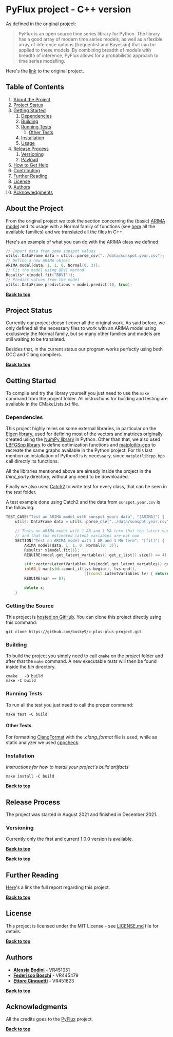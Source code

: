 # PyFlux project - C++ version

As defined in the original project:
> PyFlux is an open source time series library for Python. The library has a good array of modern time series models, as well as a flexible array of inference options (frequentist and Bayesian) that can be applied to these models. By combining breadth of models with breadth of inference, PyFlux allows for a probabilistic approach to time series modelling.

Here's the [link](https://github.com/RJT1990/pyflux) to the original project.

## Table of Contents

1. [About the Project](#about-the-project)
1. [Project Status](#project-status)
1. [Getting Started](#getting-started)
    1. [Dependencies](#dependencies)
    1. [Building](#building)
    2. [Running Tests](#running-tests)
        1. [Other Tests](#other-tests)
    1. [Installation](#installation)
    1. [Usage](#usage)
1. [Release Process](#release-process)
    1. [Versioning](#versioning)
    1. [Payload](#payload)
1. [How to Get Help](#how-to-get-help)
1. [Contributing](#contributing)
1. [Further Reading](#further-reading)
1. [License](#license)
1. [Authors](#authors)
1. [Acknowledgments](#acknowledgements)

## About the Project

From the original project we took the section concerning the (basic) [ARIMA model](https://pyflux.readthedocs.io/en/latest/arima.html) and its usage with a Normal family of functions (see [here](https://pyflux.readthedocs.io/en/latest/families.html) all the available families) and we translated all the files in C++. 

Here's an example of what you can do with the ARIMA class we defined: 
```c++
// Import data from some sunspot values 
utils::DataFrame data = utils::parse_csv("../data/sunspot.year.csv");
// Define a new ARIMA object
ARIMA model{data, 1, 1, 0, Normal(0, 3)};
// Fit the model using BBVI method 
Results* x{model.fit("BBVI")};
// Predict values from the model 
utils::DataFrame predictions = model.predict(10, true);
```

**[Back to top](#table-of-contents)**

## Project Status

Currently our project doesn't cover all the original work. As said before, we only defined all the necessary files to work with an ARIMA model using exclusively the Normal family, but so many other families and models are still waiting to be translated. 

Besides that, in the current status our program works perfectly using both GCC and Clang compilers. 

**[Back to top](#table-of-contents)**

## Getting Started

To compile and try the library yourself you just need to use the `make` command from the project folder. All instructions for building and testing are available in the CMakeLists.txt file. 

### Dependencies

This project highly relies on some external libraries, in particular on the [Eigen library](http://eigen.tuxfamily.org/index.php?title=Main_Page), used for defining most of the vectors and matrices originally created using the [NumPy library](https://numpy.org/) in Python.
Other than that, we also used [LBFGSpp library](https://github.com/yixuan/LBFGSpp) to define optimization functions and [matplotlib-cpp](https://github.com/lava/matplotlib-cpp) to recreate the same graphs available in the Python project. For this last mention an installation of Python3 is is necessary, since `matplotlibcpp.hpp` call directly its functions. 

All the libraries mentioned above are already inside the project in the *third_party* directory, without any need to be downloaded. 

Finally we also used [Catch2](https://github.com/catchorg/Catch2) to write test for every class, that can be seen in the *test* folder. 

A test example done using Catch2 and the data from `sunspot.year.csv` is the following:

```c++
TEST_CASE("Test an ARIMA model with sunspot years data", "[ARIMA]") {
    utils::DataFrame data = utils::parse_csv("../data/sunspot.year.csv");

    // Tests on ARIMA model with 1 AR and 1 MA term that the latent variable list length is correct 
    // and that the estimated latent variables are not nan
    SECTION("Test an ARIMA model with 1 AR and 1 MA term", "[fit]") {
        ARIMA model{data, 1, 1, 0, Normal(0, 3)};
        Results* x{model.fit()};
        REQUIRE(model.get_latent_variables().get_z_list().size() == 4);

        std::vector<LatentVariable> lvs{model.get_latent_variables().get_z_list()};
        int64_t nan{std::count_if(lvs.begin(), lvs.end(),
                                  [](const LatentVariable& lv) { return !lv.get_value().has_value(); })};
        REQUIRE(nan == 0);

        delete x;
    }

```

### Getting the Source

This project is [hosted on GitHub](https://github.com/bosky9/c-plus-plus-project). You can clone this project directly using this command:

```
git clone https://github.com/bosky9/c-plus-plus-project.git
```

### Building

To build the project you simply need to call `cmake` on the project folder and after that the `make` command. A new executable *tests* will then be found inside the *bin* directory. 

```
cmake . -B build
make -C build
```

### Running Tests

To run all the test you just need to call the proper command:

```
make test -C build
```

#### Other Tests

For formatting [ClangFormat](https://clang.llvm.org/docs/ClangFormat.html) with the *.clang_format* file is used, while as static analyzer we used [cppcheck](https://cppcheck.sourceforge.io/). 

### Installation

*Instructions for how to install your project's build artifacts*

```
make install -C build
```

**[Back to top](#table-of-contents)**

## Release Process

The project was started in August 2021 and finished in December 2021. 

### Versioning
Currently only the first and current 1.0.0 version is available.

**[Back to top](#table-of-contents)**

**[Back to top](#table-of-contents)**

## Further Reading

[Here]()'s a link the full report regarding this project.

**[Back to top](#table-of-contents)**

## License

This project is licensed under the MIT License - see [LICENSE.md](LICENSE.md) file for details.

**[Back to top](#table-of-contents)**

## Authors

* **[Alessia Bodini](https://github.com/alessiabodini)** - VR451051
* **[Federisco Boschi](https://github.com/bosky9)** - VR445479
* **[Ettore Cinquetti](https://github.com/e5ti)** - VR451823

**[Back to top](#table-of-contents)**

## Acknowledgments

All the credits goes to the [PyFlux](https://github.com/RJT1990/pyflux) project. 

**[Back to top](#table-of-contents)**
